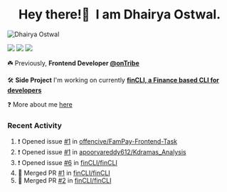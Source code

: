 <h1 align="center">Hey there!👋&nbsp; I am Dhairya Ostwal.</h1>
<!--<h4 align="center">A Business Development Manager turned Software Developer.</h3>-->
<p align="left"> <img src="https://komarev.com/ghpvc/?username=dhairyaostwal" alt="Dhairya Ostwal" /></p>

[<img src="https://img.shields.io/badge/linkedin-%230077B5.svg?&style=for-the-badge&logo=linkedin&logoColor=white" />](https://www.linkedin.com/in/dhairyaostwal/) [<img src = "https://img.shields.io/badge/twitter-%2320A1F1.svg?&style=for-the-badge&logo=twitter&logoColor=white">](https://twitter.com/dhairyaostwal/)
[<img src="https://img.shields.io/badge/medium-%23292929.svg?&style=for-the-badge&logo=medium&logoColor=white" />](https://medium.com/@dhairyaostwal)

☘️ Previously, **Frontend Developer [@onTribe](https://github.com/Tribe-Tech/)**

🛠 **Side Project** I'm working on currently **[finCLI, a Finance based CLI for developers](https://github.com/dhairyaostwal/finCLI)**

❓ More about me [here](https://dhairyaostwal.netlify.app/)

### Recent Activity
1. ❗️ Opened issue [#1](https://github.com/offencive/FamPay-Frontend-Task/issues/1) in [offencive/FamPay-Frontend-Task](https://github.com/offencive/FamPay-Frontend-Task)
2. ❗️ Opened issue [#1](https://github.com/apoorvareddy612/Kdramas_Analysis/issues/1) in [apoorvareddy612/Kdramas_Analysis](https://github.com/apoorvareddy612/Kdramas_Analysis)
3. ❗️ Opened issue [#6](https://github.com/finCLI/finCLI/issues/6) in [finCLI/finCLI](https://github.com/finCLI/finCLI)
4. 🎉 Merged PR [#1](https://github.com/finCLI/finCLI/pull/1) in [finCLI/finCLI](https://github.com/finCLI/finCLI)
5. 🎉 Merged PR [#2](https://github.com/finCLI/finCLI/pull/2) in [finCLI/finCLI](https://github.com/finCLI/finCLI)
<!-- END_SECTION:activity-->

